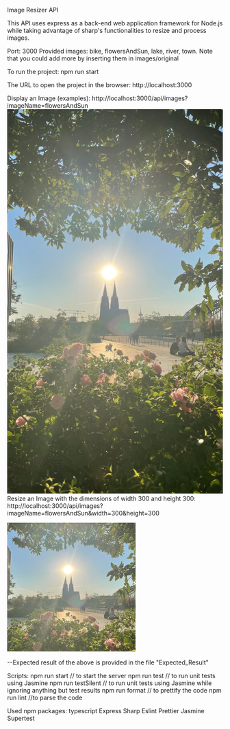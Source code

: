 Image Resizer API

This API uses express as a back-end web application framework for Node.js while taking advantage of sharp's functionalities to resize and process images.

Port: 3000
Provided images:
bike, flowersAndSun, lake, river, town.
Note that you could add more by inserting them in images/original

To run the project:
npm run start

The URL to open the project in the browser: http://localhost:3000

Display an Image (examples):
http://localhost:3000/api/images?imageName=flowersAndSun
![flowersAndSun](Expected_Result/flowersAndSun.jpg)
Resize an Image with the dimensions of width 300 and height 300:
http://localhost:3000/api/images?imageName=flowersAndSun&width=300&height=300 

![flowersAndSun-300x300](Expected_Result/flowersAndSun-300x300.jpg)

--Expected result of the above is provided in the file "Expected_Result"

Scripts:
npm run start // to start the server
npm run test // to run unit tests using Jasmine
npm run testSilent // to run unit tests using Jasmine while ignoring anything but test results
npm run format // to prettify the code
npm run lint //to parse the code

Used npm packages:
typescript
Express
Sharp
Eslint
Prettier
Jasmine
Supertest
